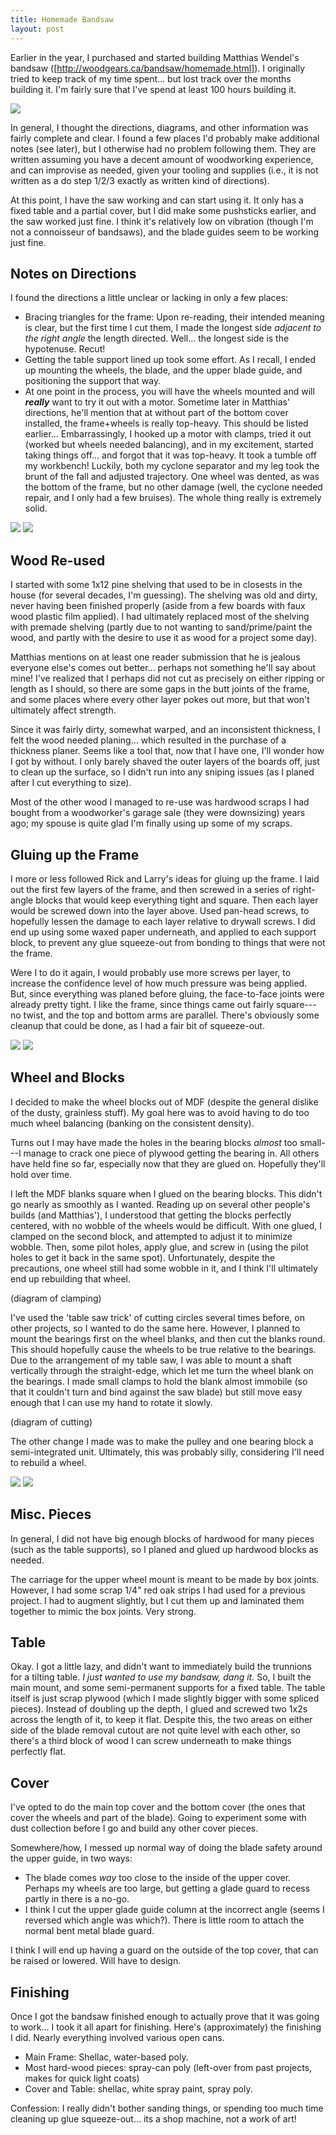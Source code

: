 ```yaml
---
title: Homemade Bandsaw
layout: post
---
```

Earlier in the year, I purchased and started building Matthias Wendel's bandsaw ([http://woodgears.ca/bandsaw/homemade.html]).  I originally tried to keep track of my time spent... but lost track over the months building it.  I'm fairly sure that I've spend at least 100 hours building it.

![ ](/public/woodworking/bandsaw/fully_assembled.jpg  "Finished Bandsaw")

In general, I thought the directions, diagrams, and other information was fairly complete and clear.  I found a few places I'd probably make additional notes (see later), but I otherwise had no problem following them.  They are written assuming you have a decent amount of woodworking experience, and can improvise as needed, given your tooling and supplies (i.e., it is not written as a do step 1/2/3 exactly as written kind of directions).

At this point, I have the saw working and can start using it.  It only has a fixed table and a partial cover, but I did make some pushsticks earlier, and the saw worked just fine.  I think it's relatively low on vibration (though I'm not a connoisseur of bandsaws), and the blade guides seem to be working just fine.

## Notes on Directions

I found the directions a little unclear or lacking in only a few places:
* Bracing triangles for the frame: Upon re-reading, their intended meaning is clear, but the first time I cut them, I made the longest side _adjacent to the right angle_ the length directed.  Well... the longest side is the hypotenuse.  Recut!
* Getting the table support lined up took some effort.  As I recall, I ended up mounting the wheels, the blade, and the upper blade guide, and positioning the support that way.
* At one point in the process, you will have the wheels mounted and will ***really*** want to try it out with a motor.  Sometime later in Matthias' directions, he'll mention that at without part of the bottom cover installed, the frame+wheels is really top-heavy.  This should be listed earlier...  Embarrassingly, I hooked up a motor with clamps, tried it out (worked but wheels needed balancing), and in my excitement, started taking things off... and forgot that it was top-heavy.  It took a tumble off my workbench!  Luckily, both my cyclone separator and my leg took the brunt of the fall and adjusted trajectory.  One wheel was dented, as was the bottom of the frame, but no other damage (well, the cyclone needed repair, and I only had a few bruises).  The whole thing really is extremely solid.

![ ](/public/woodworking/bandsaw/test_assembly.jpg  "Test Assembly of Bandsaw")
![ ](/public/woodworking/bandsaw/assembly_on_stand.jpg  "Test Assembly of Bandsaw on Stand")

## Wood Re-used

I started with some 1x12 pine shelving that used to be in closests in the house (for several decades, I'm guessing).  The shelving was old and dirty, never having been finished properly (aside from a few boards with faux wood plastic film applied).  I had ultimately replaced most of the shelving with premade shelving (partly due to not wanting to sand/prime/paint the wood, and partly with the desire to use it as wood for a project some day).

Matthias mentions on at least one reader submission that he is jealous everyone else's comes out better... perhaps not something he'll say about mine!  I've realized that I perhaps did not cut as precisely on either ripping or length as I should, so there are some gaps in the butt joints of the frame, and some places where every other layer pokes out more, but that won't ultimately affect strength.

Since it was fairly dirty, somewhat warped, and an inconsistent thickness, I felt the wood needed planing... which resulted in the purchase of a thickness planer.  Seems like a tool that, now that I have one, I'll wonder how I got by without.  I only barely shaved the outer layers of the boards off, just to clean up the surface, so I didn't run into any sniping issues (as I planed after I cut everything to size).

Most of the other wood I managed to re-use was hardwood scraps I had bought from a woodworker's garage sale (they were downsizing) years ago; my spouse is quite glad I'm finally using up some of my scraps.

## Gluing up the Frame

I more or less followed Rick and Larry's ideas for gluing up the frame.  I laid out the first few layers of the frame, and then  screwed in a series of right-angle blocks that would keep everything tight and square.  Then each layer would be screwed down into the layer above.  Used pan-head screws, to hopefully lessen the damage to each layer relative to drywall screws.  I did end up using some waxed paper underneath, and applied to each support block, to prevent any glue squeeze-out from bonding to things that were not the frame.

Were I to do it again, I would probably use more screws per layer, to increase the confidence level of how much pressure was being applied.  But, since everything was planed before gluing, the face-to-face joints were already pretty tight.  I like the frame, since things came out fairly square---no twist, and the top and bottom arms are parallel.  There's obviously some cleanup that could be done, as I had a fair bit of squeeze-out.

![ ](/public/woodworking/bandsaw/frame_with_screws.jpg  "Frame Glue-up")
![ ](/public/woodworking/bandsaw/frame_bottom_with_screws.jpg  "Frame Glue-up")

## Wheel and Blocks

I decided to make the wheel blocks out of MDF (despite the general dislike of the dusty, grainless stuff).  My goal here was to avoid having to do too much wheel balancing (banking on the consistent density).

Turns out I may have made the holes in the bearing blocks _almost_ too small---I manage to crack one piece of plywood getting the bearing in.  All others have held fine so far, especially now that they are glued on.  Hopefully they'll hold over time.

I left the MDF blanks square when I glued on the bearing blocks.  This didn't go nearly as smoothly as I wanted.  Reading up on several other people's builds (and Matthias'), I understood that getting the blocks perfectly centered, with no wobble of the wheels would be difficult.  With one glued, I clamped on the second block, and attempted to adjust it to minimize wobble.  Then, some pilot holes, apply glue, and screw in (using the pilot holes to get it back in the same spot).  Unfortunately, despite the precautions, one wheel still had some wobble in it, and I think I'll ultimately end up rebuilding that wheel.

(diagram of clamping)

I've used the 'table saw trick' of cutting circles several times before, on other projects, so I wanted to do the same here.  However, I planned to mount the bearings first on the wheel blanks, and then cut the blanks round.  This should hopefully cause the wheels to be true relative to the bearings.  Due to the arrangement of my table saw, I was able to mount a shaft vertically through the straight-edge, which let me turn the wheel blank on the bearings.  I made small clamps to hold the blank almost immobile (so that it couldn't turn and bind against the saw blade) but still move easy enough that I can use my hand to rotate it slowly.

(diagram of cutting)

The other change I made was to make the pulley and one bearing block a semi-integrated unit.  Ultimately, this was probably silly, considering I'll need to rebuild a wheel.

![ ](/public/woodworking/bandsaw/pulley_cutting_1.jpg  "Cutting the pulley on the bandsaw")
![ ](/public/woodworking/bandsaw/pulley_cutting_2.jpg  "Cutting the pulley on the bandsaw")

## Misc. Pieces

In general, I did not have big enough blocks of hardwood for many pieces (such as the table supports), so I planed and glued up hardwood blocks as needed.

The carriage for the upper wheel mount is meant to be made by box joints.  However, I had some scrap 1/4" red oak strips I had used for a previous project.  I had to augment slightly, but I cut them up and laminated them together to mimic the box joints.  Very strong.

## Table

Okay.  I got a little lazy, and didn't want to immediately build the trunnions for a tilting table.  _I just wanted to use my bandsaw, dang it._  So, I built the main mount, and some semi-permanent supports for a fixed table.  The table itself is just scrap plywood (which I made slightly bigger with some spliced pieces).  Instead of doubling up the depth, I glued and screwed two 1x2s across the length of it, to keep it flat.  Despite this, the two areas on either side of the blade removal cutout are not quite level with each other, so there's a third block of wood I can screw underneath to make things perfectly flat.

## Cover

I've opted to do the main top cover and the bottom cover (the ones that cover the wheels and part of the blade).  Going to experiment some with dust collection before I go and build any other cover pieces.

Somewhere/how, I messed up normal way of doing the blade safety around the upper guide, in two ways:
* The blade comes _way_ too close to the inside of the upper cover.  Perhaps my wheels are too large, but getting a glade guard to recess partly in there is a no-go.
* I think I cut the upper glade guide column at the incorrect angle (seems I reversed which angle was which?).  There is little room to attach the normal bent metal blade guard.

I think I will end up having a guard on the outside of the top cover, that can be raised or lowered.  Will have to design.

## Finishing

Once I got the bandsaw finished enough to actually prove that it was going to work... I took it all apart for finishing.  Here's (approximately) the finishing I did.  Nearly everything involved various open cans.
* Main Frame: Shellac, water-based poly.
* Most hard-wood pieces: spray-can poly (left-over from past projects, makes for quick light coats)
* Cover and Table: shellac, white spray paint, spray poly.

Confession: I really didn't bother sanding things, or spending too much time cleaning up glue squeeze-out... its a shop machine, not a work of art!